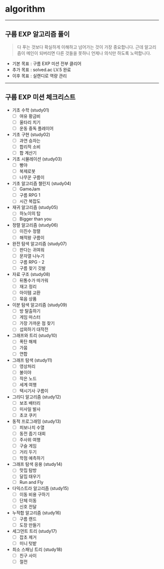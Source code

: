 # algorithm
- - -
## 구름 EXP 알고리즘 풀이
> 다 푸는 것보다 확실하게 이해하고 넘어가는 것이 가장 중요합니다. 근데 알고리즘이 메인이 되버리면 다른 것들을 못하니 언제나 의식만 하도록 노력합니다.
- 기본 목표 : 구름 EXP 미션 전부 클리어
- 추가 목표 : solved.ac LV.5 완료
- 이후 목표 : 실랜디로 역량 관리

- - -
## 구름 EXP 미션 체크리스트
- 기초 수학 (study01)
  - [ ] 여유 황금비
  - [ ] 울타리 치기
  - [ ] 운동 중독 플레이어
- 기초 구현 (study02)
  - [ ] 과연 승자는
  - [ ] 합리적 소비
  - [ ] 합 계산기
- 기초 시뮬레이션 (study03)
  - [ ] 빵야
  - [ ] 복제로봇
  - [ ] 나무꾼 구름이
- 기초 알고리즘 챌린지 (study04)
  - [ ] GameJam
  - [ ] 구름 RPG 1
  - [ ] 시간 복잡도
- 재귀 알고리즘 (study05)
  - [ ] 하노이의 탑
  - [ ] Bigger than you
- 정렬 알고리즘 (study06)
  - [ ] 이진수 정렬
  - [ ] 해적왕 구름이
- 완전 탐색 알고리즘 (study07)
  - [ ] 판다는 귀여워
  - [ ] 문자열 나누기
  - [ ] 구름 RPG - 2
  - [ ] 구름 찾기 깃발
- 자료 구조 (study08)
  - [ ] 뒤통수가 따가워
  - [ ] 재고 정리
  - [ ] 아이템 교환
  - [ ] 묶음 상품
- 이분 탐색 알고리즘 (study09)
  - [ ] 방 탈출하기
  - [ ] 게임 마스터
  - [ ] 가장 가까운 점 찾기
  - [ ] 섭외하기 대작전
- 그래프와 트리 (study10)
  - [ ] 폭탄 해제
  - [ ] 가뭄
  - [ ] 연합
- 그래프 탐색 (study11)
  - [ ] 영상처리
  - [ ] 불이야
  - [ ] 작은 노드
  - [ ] 세계 여행
  - [ ] 택시기사 구름이
- 그리디 알고리즘 (study12)
  - [ ] 보조 배터리
  - [ ] 미사일 발사
  - [ ] 초코 쿠키
- 동적 프로그래밍 (study13)
  - [ ] 피보나치 수열
  - [ ] 동전 줍기 대회
  - [ ] 주사위 여행
  - [ ] 구슬 게임
  - [ ] 거리 두기
  - [ ] 학점 예측하기
- 그래프 탐색 응용 (study14)
  - [ ] 맛집 탐방
  - [ ] 달집 태우기
  - [ ] Run and Fly
- 다익스트라 알고리즘 (study15)
  - [ ] 이동 비용 구하기
  - [ ] 단체 이동
  - [ ] 신호 전달
- 누적합 알고리즘 (study16)
  - [ ] 구름 랜드
  - [ ] 도장 만들기
- 세그먼트 트리 (study17)
  - [ ] 잡초 제거
  - [ ] 미니 텃밭
- 최소 스패닝 트리 (study18)
  - [ ] 친구 사이
  - [ ] 절전